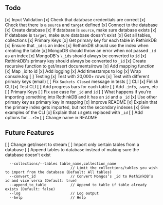 ## Todo

[x] Input Validation
  [x] Check that database credentials are correct
  [x] Check that there is a `source` and `target` defined
[x] Connect to the database
[x] Create database
  [x] If database is `source`, make sure database exists
  [x] If database is `target`, make sure database doesn't exist
[x] Get all tables, collections
[x] Primary Keys
  [x] Get primary key for each table in RethinkDB
  [x] Ensure that `_id` is an index
  [x] RethinkDB should use the index when creating the table
  [x] MongoDB should throw an error when not passed `_id` as an index
  [x] MongoDB's `\_id`s should always be converted to `id`
  [x] RethinkDB's primary key should always be converted to `_id`
[x] Create recursive function to get/insert documents/rows
  [x] Add mapping function
  [x] Map \_id to id
[x] Add logging
  [x] Add timestamps to log
  [x] Wrap console.log
[ ] Testing
  [x] Test with 20,000+ rows
  [x] Test with different primary keys (email)
  [ ] Fix `Sockets Closed` message in tests
[ ] CLI
  [x] Finish CLI
  [x] Test CLI
  [ ] Add progress bars for each table
  [ ] Add `.info`, `.warn`, etc
[ ] Primary Keys
  [ ] Fix use case for `_id` and `id`
  [ ] What happens if you're importing something into RethinkDB and it has an `id` and a `_id`
  [x] Use other primary key as primary key in mapping
[x] Improve README
 [x] Explain that the primary index gets imported, but not the secondary indexes
 [x] Give examples of the CLI
 [x] Explain that `id` gets replaced with `_id`
[ ] Add options for `--r2m`
[ ] Change name in README

## Future Features

[ ] Change get/insert to stream
[ ] Import only certain tables from a database
[ ] Append tables to database instead of making sure the database doesn't exist

```
  --collections/--tables table_name,collection_name
                              // Limit the collections/tables you wish to import from the database (Default: All tables)
  --convert_id                // Convert Mongos’s _id to RethinkDB’s id and vice versa (Default: true)
  --append_to_table           // Append to table if table already exists (Default: false)
  --log                       // Log output
  --help                      // Help
```
